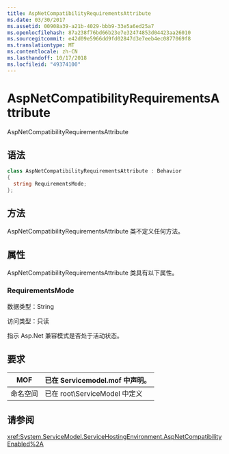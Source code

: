 ```yaml
---
title: AspNetCompatibilityRequirementsAttribute
ms.date: 03/30/2017
ms.assetid: 00908a39-a21b-4029-bbb9-33e5a6ed25a7
ms.openlocfilehash: 87a238f76bd66b23e7e32474853d04423aa26010
ms.sourcegitcommit: e42d09e5966dd9fd02847d3e7eeb4ec0877069f8
ms.translationtype: MT
ms.contentlocale: zh-CN
ms.lasthandoff: 10/17/2018
ms.locfileid: "49374100"
---
```

# <a name="aspnetcompatibilityrequirementsattribute"></a>AspNetCompatibilityRequirementsAttribute
AspNetCompatibilityRequirementsAttribute  
  
## <a name="syntax"></a>语法  
  
```csharp
class AspNetCompatibilityRequirementsAttribute : Behavior  
{  
  string RequirementsMode;  
};  
```  
  
## <a name="methods"></a>方法  
 AspNetCompatibilityRequirementsAttribute 类不定义任何方法。  
  
## <a name="properties"></a>属性  
 AspNetCompatibilityRequirementsAttribute 类具有以下属性。  
  
### <a name="requirementsmode"></a>RequirementsMode  
 数据类型：String  
  
 访问类型：只读  
  
 指示 Asp.Net 兼容模式是否处于活动状态。  
  
## <a name="requirements"></a>要求  
  
|MOF|已在 Servicemodel.mof 中声明。|  
|---------|-----------------------------------|  
|命名空间|已在 root\ServiceModel 中定义|  
  
## <a name="see-also"></a>请参阅  
 <xref:System.ServiceModel.ServiceHostingEnvironment.AspNetCompatibilityEnabled%2A>
